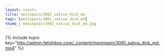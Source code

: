 ```yaml
--- 
layout: sieutv
title: meninpain/3081_sativa_dick_md
tags: [meninpain/3081_sativa_dick_md]
thumb_: meninpain/3081_sativa_dick_md.jpg
---
```

{% include tvpro key="http://admin.fetishbox.com/_content/meninpain/3081_sativa_dick_md.mp4" %} 
